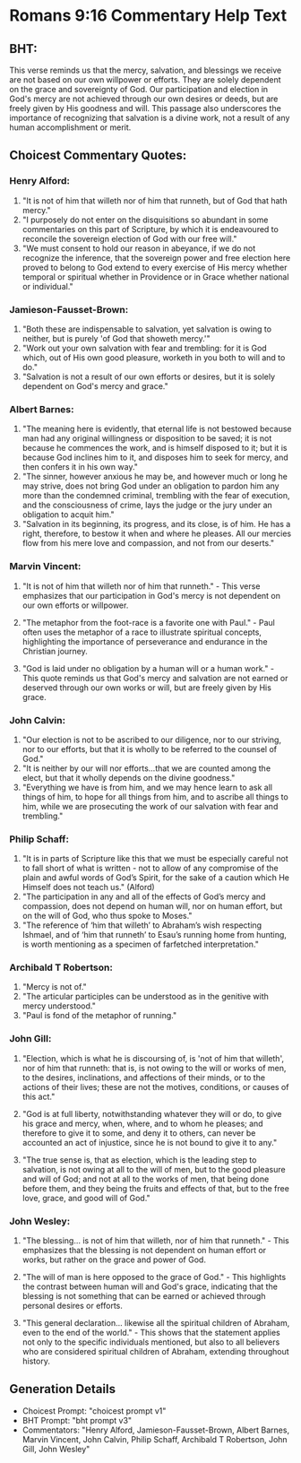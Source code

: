 # Romans 9:16 Commentary Help Text

## BHT:
This verse reminds us that the mercy, salvation, and blessings we receive are not based on our own willpower or efforts. They are solely dependent on the grace and sovereignty of God. Our participation and election in God's mercy are not achieved through our own desires or deeds, but are freely given by His goodness and will. This passage also underscores the importance of recognizing that salvation is a divine work, not a result of any human accomplishment or merit.

## Choicest Commentary Quotes:
### Henry Alford:
1. "It is not of him that willeth nor of him that runneth, but of God that hath mercy." 
2. "I purposely do not enter on the disquisitions so abundant in some commentaries on this part of Scripture, by which it is endeavoured to reconcile the sovereign election of God with our free will."
3. "We must consent to hold our reason in abeyance, if we do not recognize the inference, that the sovereign power and free election here proved to belong to God extend to every exercise of His mercy whether temporal or spiritual whether in Providence or in Grace whether national or individual."

### Jamieson-Fausset-Brown:
1. "Both these are indispensable to salvation, yet salvation is owing to neither, but is purely 'of God that showeth mercy.'"
2. "Work out your own salvation with fear and trembling: for it is God which, out of His own good pleasure, worketh in you both to will and to do."
3. "Salvation is not a result of our own efforts or desires, but it is solely dependent on God's mercy and grace."

### Albert Barnes:
1. "The meaning here is evidently, that eternal life is not bestowed because man had any original willingness or disposition to be saved; it is not because he commences the work, and is himself disposed to it; but it is because God inclines him to it, and disposes him to seek for mercy, and then confers it in his own way."
2. "The sinner, however anxious he may be, and however much or long he may strive, does not bring God under an obligation to pardon him any more than the condemned criminal, trembling with the fear of execution, and the consciousness of crime, lays the judge or the jury under an obligation to acquit him."
3. "Salvation in its beginning, its progress, and its close, is of him. He has a right, therefore, to bestow it when and where he pleases. All our mercies flow from his mere love and compassion, and not from our deserts."

### Marvin Vincent:
1. "It is not of him that willeth nor of him that runneth." - This verse emphasizes that our participation in God's mercy is not dependent on our own efforts or willpower. 

2. "The metaphor from the foot-race is a favorite one with Paul." - Paul often uses the metaphor of a race to illustrate spiritual concepts, highlighting the importance of perseverance and endurance in the Christian journey. 

3. "God is laid under no obligation by a human will or a human work." - This quote reminds us that God's mercy and salvation are not earned or deserved through our own works or will, but are freely given by His grace.

### John Calvin:
1. "Our election is not to be ascribed to our diligence, nor to our striving, nor to our efforts, but that it is wholly to be referred to the counsel of God."
2. "It is neither by our will nor efforts...that we are counted among the elect, but that it wholly depends on the divine goodness."
3. "Everything we have is from him, and we may hence learn to ask all things of him, to hope for all things from him, and to ascribe all things to him, while we are prosecuting the work of our salvation with fear and trembling."

### Philip Schaff:
1. "It is in parts of Scripture like this that we must be especially careful not to fall short of what is written - not to allow of any compromise of the plain and awful words of God’s Spirit, for the sake of a caution which He Himself does not teach us." (Alford)
2. "The participation in any and all of the effects of God’s mercy and compassion, does not depend on human will, nor on human effort, but on the will of God, who thus spoke to Moses." 
3. "The reference of ‘him that willeth’ to Abraham’s wish respecting Ishmael, and of ‘him that runneth’ to Esau’s running home from hunting, is worth mentioning as a specimen of farfetched interpretation."

### Archibald T Robertson:
1. "Mercy is not of."
2. "The articular participles can be understood as in the genitive with mercy understood."
3. "Paul is fond of the metaphor of running."

### John Gill:
1. "Election, which is what he is discoursing of, is 'not of him that willeth', nor of him that runneth: that is, is not owing to the will or works of men, to the desires, inclinations, and affections of their minds, or to the actions of their lives; these are not the motives, conditions, or causes of this act." 

2. "God is at full liberty, notwithstanding whatever they will or do, to give his grace and mercy, when, where, and to whom he pleases; and therefore to give it to some, and deny it to others, can never be accounted an act of injustice, since he is not bound to give it to any." 

3. "The true sense is, that as election, which is the leading step to salvation, is not owing at all to the will of men, but to the good pleasure and will of God; and not at all to the works of men, that being done before them, and they being the fruits and effects of that, but to the free love, grace, and good will of God."

### John Wesley:
1. "The blessing... is not of him that willeth, nor of him that runneth." - This emphasizes that the blessing is not dependent on human effort or works, but rather on the grace and power of God.

2. "The will of man is here opposed to the grace of God." - This highlights the contrast between human will and God's grace, indicating that the blessing is not something that can be earned or achieved through personal desires or efforts.

3. "This general declaration... likewise all the spiritual children of Abraham, even to the end of the world." - This shows that the statement applies not only to the specific individuals mentioned, but also to all believers who are considered spiritual children of Abraham, extending throughout history.


## Generation Details
- Choicest Prompt: "choicest prompt v1"
- BHT Prompt: "bht prompt v3"
- Commentators: "Henry Alford, Jamieson-Fausset-Brown, Albert Barnes, Marvin Vincent, John Calvin, Philip Schaff, Archibald T Robertson, John Gill, John Wesley"
